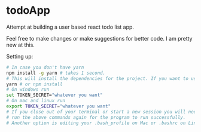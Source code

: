 # todoApp
Attempt at building a user based react todo list app.

Feel free to make changes or make suggestions for better code. I am pretty new at this.

Setting up: 

```bash
# In case you don't have yarn
npm install -g yarn # takes 1 second.
# This will install the dependencies for the project. If you want to use npm. Don't.
yarn # or npm install
# On windows run
set TOKEN_SECRET="whatever you want"
# On mac and linux run
export TOKEN_SECRET="whatever you want"
# If you close out of your terminal or start a new session you will need to
# run the above commands again for the program to run successfully. 
# Another option is editing your .bash_profile on Mac or .bashrc on Linux. Or .zshrc if that's you thing

```
